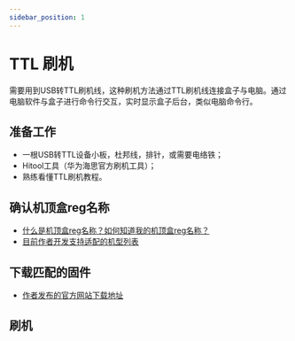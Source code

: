 ```yaml
---
sidebar_position: 1
---
```


# TTL 刷机

需要用到USB转TTL刷机线，这种刷机方法通过TTL刷机线连接盒子与电脑。通过电脑软件与盒子进行命令行交互，实时显示盒子后台，类似电脑命令行。

## 准备工作

- 一根USB转TTL设备小板，杜邦线，排针，或需要电络铁；
- Hitool工具（华为海思官方刷机工具）；
- 熟练看懂TTL刷机教程。

## 确认机顶盒reg名称

- [什么是机顶盒reg名称？如何知道我的机顶盒reg名称？](https://www.ecoo.top/getreg.html)
- [目前作者开发支持适配的机型列表](https://www.ecoo.top/histb.html)

## 下载匹配的固件

- [作者发布的官方网站下载地址](https://www.ecoo.top/download.html)

## 刷机
